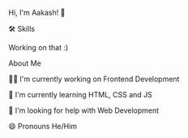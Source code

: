 Hi, I'm Aakash! 👋

🛠 Skills

Working on that :)

About Me

👩‍💻 I'm currently working on Frontend Development

🧠 I'm currently learning HTML, CSS and JS

🤔 I'm looking for help with Web Development

😄 Pronouns He/Him
